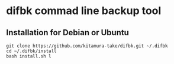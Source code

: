 
# difbk commad line backup tool
## Installation for Debian or Ubuntu
```
git clone https://github.com/kitamura-take/difbk.git ~/.difbk
cd ~/.difbk/install
bash install.sh l
```
